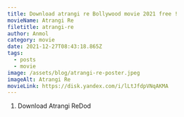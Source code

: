 ```yaml
---
title: Download atrangi re Bollywood movie 2021 free !
movieName: Atrangi Re
filetitle: atrangi-re
author: Anmol
category: movie
date: 2021-12-27T08:43:18.865Z
tags:
  - posts
  - movie
image: /assets/blog/atrangi-re-poster.jpeg
imageAlt: Atrangi Re
movieLink: https://disk.yandex.com/i/lLtJfdpVNqAKMA
---
```

1. Download Atrangi ReDod